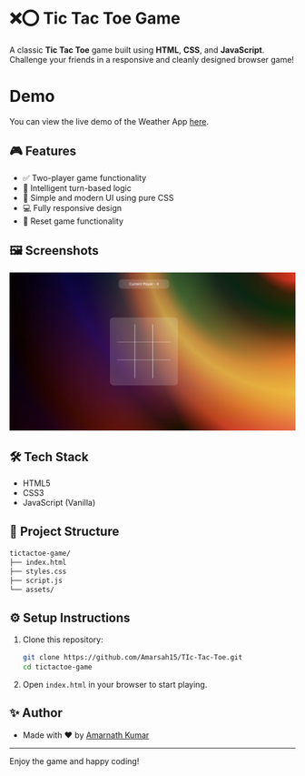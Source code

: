 # ❌⭕ Tic Tac Toe Game

A classic **Tic Tac Toe** game built using **HTML**, **CSS**, and **JavaScript**. Challenge your friends in a responsive and cleanly designed browser game!

# Demo

You can view the live demo of the Weather App [here](https://tic-tac-toe-three-lac-50.vercel.app/).

## 🎮 Features

- ✅ Two-player game functionality
- 🧠 Intelligent turn-based logic
- 🎨 Simple and modern UI using pure CSS
- 💻 Fully responsive design
- 🔄 Reset game functionality

## 🖼️ Screenshots

![Tic Tac Toe Screenshot](./assets/screenshot.png) 

## 🛠️ Tech Stack

- HTML5
- CSS3
- JavaScript (Vanilla)

## 📁 Project Structure

```
tictactoe-game/
├── index.html
├── styles.css
├── script.js
└── assets/

```

## ⚙️ Setup Instructions

1. Clone this repository:
   ```bash
   git clone https://github.com/Amarsah15/TIc-Tac-Toe.git
   cd tictactoe-game
   ```

2. Open `index.html` in your browser to start playing.

## ✨ Author

- Made with ❤️ by [Amarnath Kumar](https://github.com/Amarsah15)

---
Enjoy the game and happy coding!
